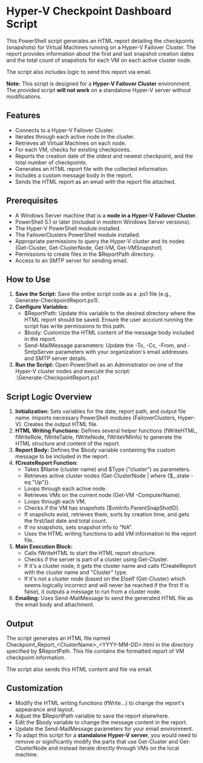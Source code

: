 # **Hyper-V Checkpoint Dashboard Script**

This PowerShell script generates an HTML report detailing the checkpoints (snapshots) for Virtual Machines running on a Hyper-V Failover Cluster. The report provides information about the first and last snapshot creation dates and the total count of snapshots for each VM on each active cluster node.

The script also includes logic to send this report via email.

**Note:** This script is designed for a **Hyper-V Failover Cluster** environment. The provided script **will not work** on a standalone Hyper-V server without modifications.

## **Features**

* Connects to a Hyper-V Failover Cluster.  
* Iterates through each active node in the cluster.  
* Retrieves all Virtual Machines on each node.  
* For each VM, checks for existing checkpoints.  
* Reports the creation date of the oldest and newest checkpoint, and the total number of checkpoints.  
* Generates an HTML report file with the collected information.  
* Includes a custom message body in the report.  
* Sends the HTML report as an email with the report file attached.

## **Prerequisites**

* A Windows Server machine that is a **node in a Hyper-V Failover Cluster**.  
* PowerShell 5.1 or later (included in modern Windows Server versions).  
* The Hyper-V PowerShell module installed.  
* The FailoverClusters PowerShell module installed.  
* Appropriate permissions to query the Hyper-V cluster and its nodes (Get-Cluster, Get-ClusterNode, Get-VM, Get-VMSnapshot).  
* Permissions to create files in the $ReportPath directory.  
* Access to an SMTP server for sending email.

## **How to Use**

1. **Save the Script:** Save the entire script code as a .ps1 file (e.g., Generate-CheckpointReport.ps1).  
2. **Configure Variables:**  
   * $ReportPath: Update this variable to the desired directory where the HTML report should be saved. Ensure the user account running the script has write permissions to this path.  
   * $body: Customize the HTML content of the message body included in the report.  
   * Send-MailMessage parameters: Update the \-To, \-Cc, \-From, and \-SmtpServer parameters with your organization's email addresses and SMTP server details.  
3. **Run the Script:** Open PowerShell as an Administrator on one of the Hyper-V cluster nodes and execute the script:  
   .\\Generate-CheckpointReport.ps1

## **Script Logic Overview**

1. **Initialization:** Sets variables for the date, report path, and output file name. Imports necessary PowerShell modules (FailoverClusters, Hyper-V). Creates the output HTML file.  
2. **HTML Writing Functions:** Defines several helper functions (fWriteHTML, fWriteRole, fWriteTable, fWriteNode, fWriteVMInfo) to generate the HTML structure and content of the report.  
3. **Report Body:** Defines the $body variable containing the custom message to be included in the report.  
4. **fCreateReport Function:**  
   * Takes $Name (cluster name) and $Type ("cluster") as parameters.  
   * Retrieves active cluster nodes (Get-ClusterNode | where {$\_.state \-eq "Up"}).  
   * Loops through each active node.  
   * Retrieves VMs on the current node (Get-VM \-ComputerName).  
   * Loops through each VM.  
   * Checks if the VM has snapshots ($vmInfo.ParentSnapShotID).  
   * If snapshots exist, retrieves them, sorts by creation time, and gets the first/last date and total count.  
   * If no snapshots, sets snapshot info to "NA".  
   * Uses the HTML writing functions to add VM information to the report file.  
5. **Main Execution Block:**  
   * Calls fWriteHTML to start the HTML report structure.  
   * Checks if the server is part of a cluster using Get-Cluster.  
   * If it's a cluster node, it gets the cluster name and calls fCreateReport with the cluster name and "Cluster" type.  
   * If it's not a cluster node (based on the ElseIf (Get-Cluster) which seems logically incorrect and will never be reached if the first If is false), it outputs a message to run from a cluster node.  
6. **Emailing:** Uses Send-MailMessage to send the generated HTML file as the email body and attachment.

## **Output**

The script generates an HTML file named Checkpoint\_Report\_\<ClusterName\>\_\<YYYY-MM-DD\>.html in the directory specified by $ReportPath. This file contains the formatted report of VM checkpoint information.

The script also sends this HTML content and file via email.

## **Customization**

* Modify the HTML writing functions (fWrite...) to change the report's appearance and layout.  
* Adjust the $ReportPath variable to save the report elsewhere.  
* Edit the $body variable to change the message content in the report.  
* Update the Send-MailMessage parameters for your email environment.  
* To adapt this script for a **standalone Hyper-V server**, you would need to remove or significantly modify the parts that use Get-Cluster and Get-ClusterNode and instead iterate directly through VMs on the local machine.